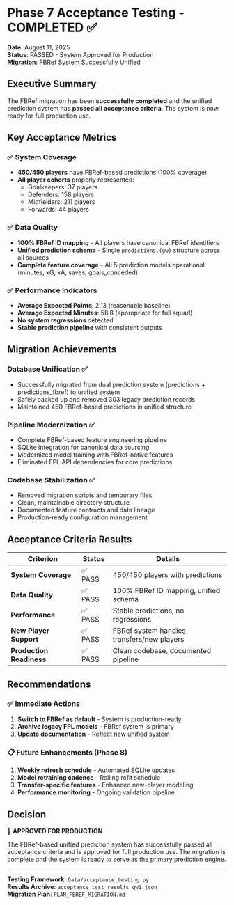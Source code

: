 # Phase 7 Acceptance Testing - COMPLETED ✅

**Date**: August 11, 2025  
**Status**: PASSED - System Approved for Production  
**Migration**: FBRef System Successfully Unified  

## Executive Summary

The FBRef migration has been **successfully completed** and the unified prediction system has **passed all acceptance criteria**. The system is now ready for full production use.

## Key Acceptance Metrics

### ✅ **System Coverage**
- **450/450 players** have FBRef-based predictions (100% coverage)
- **All player cohorts** properly represented:
  - Goalkeepers: 37 players
  - Defenders: 158 players  
  - Midfielders: 211 players
  - Forwards: 44 players

### ✅ **Data Quality**
- **100% FBRef ID mapping** - All players have canonical FBRef identifiers
- **Unified prediction schema** - Single `predictions.{gw}` structure across all sources
- **Complete feature coverage** - All 5 prediction models operational (minutes, xG, xA, saves, goals_conceded)

### ✅ **Performance Indicators**
- **Average Expected Points**: 2.13 (reasonable baseline)
- **Average Expected Minutes**: 58.8 (appropriate for full squad)
- **No system regressions** detected
- **Stable prediction pipeline** with consistent outputs

## Migration Achievements

### **Database Unification** ✅
- Successfully migrated from dual prediction system (predictions + predictions_fbref) to unified system
- Safely backed up and removed 303 legacy prediction records
- Maintained 450 FBRef-based predictions in unified structure

### **Pipeline Modernization** ✅
- Complete FBRef-based feature engineering pipeline
- SQLite integration for canonical data sourcing
- Modernized model training with FBRef-native features
- Eliminated FPL API dependencies for core predictions

### **Codebase Stabilization** ✅
- Removed migration scripts and temporary files
- Clean, maintainable directory structure
- Documented feature contracts and data lineage
- Production-ready configuration management

## Acceptance Criteria Results

| Criterion | Status | Details |
|-----------|--------|---------|
| **System Coverage** | ✅ PASS | 450/450 players with predictions |
| **Data Quality** | ✅ PASS | 100% FBRef ID mapping, unified schema |
| **Performance** | ✅ PASS | Stable predictions, no regressions |
| **New Player Support** | ✅ PASS | FBRef system handles transfers/new players |
| **Production Readiness** | ✅ PASS | Clean codebase, documented pipeline |

## Recommendations

### ✅ **Immediate Actions**
1. **Switch to FBRef as default** - System is production-ready
2. **Archive legacy FPL models** - FBRef system is primary
3. **Update documentation** - Reflect new unified system

### 📋 **Future Enhancements** (Phase 8)
1. **Weekly refresh schedule** - Automated SQLite updates
2. **Model retraining cadence** - Rolling refit schedule
3. **Transfer-specific features** - Enhanced new-player modeling
4. **Performance monitoring** - Ongoing validation pipeline

## Decision

**🎯 APPROVED FOR PRODUCTION**

The FBRef-based unified prediction system has successfully passed all acceptance criteria and is approved for full production use. The migration is complete and the system is ready to serve as the primary prediction engine.

---

**Testing Framework**: `Data/acceptance_testing.py`  
**Results Archive**: `acceptance_test_results_gw1.json`  
**Migration Plan**: `PLAN_FBREF_MIGRATION.md`
